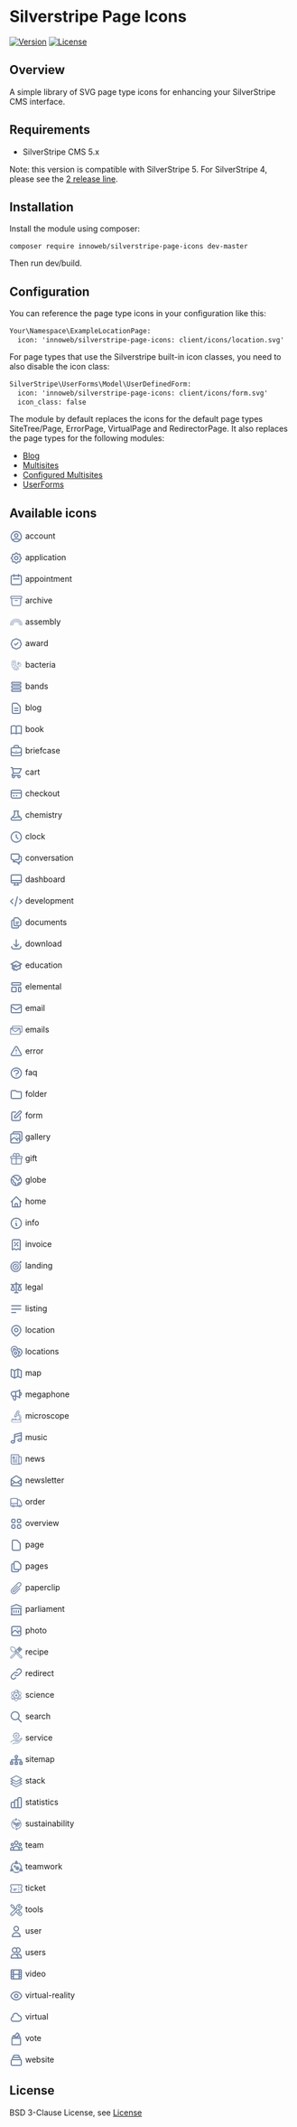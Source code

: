 # Silverstripe Page Icons

[![Version](http://img.shields.io/packagist/v/innoweb/silverstripe-page-icons.svg?style=flat-square)](https://packagist.org/packages/innoweb/silverstripe-page-icons)
[![License](http://img.shields.io/packagist/l/innoweb/silverstripe-page-icons.svg?style=flat-square)](license.md)

## Overview

A simple library of SVG page type icons for enhancing your SilverStripe CMS interface. 

## Requirements

* SilverStripe CMS 5.x

Note: this version is compatible with SilverStripe 5. For SilverStripe 4, please see the [2 release line](https://github.com/xini/silverstripe-page-icons/tree/2).

## Installation

Install the module using composer:
```
composer require innoweb/silverstripe-page-icons dev-master
```

Then run dev/build.

## Configuration

You can reference the page type icons in your configuration like this:

```
Your\Namespace\ExampleLocationPage:
  icon: 'innoweb/silverstripe-page-icons: client/icons/location.svg'
```

For page types that use the Silverstripe built-in icon classes, you need to also disable the icon class:

```
SilverStripe\UserForms\Model\UserDefinedForm:
  icon: 'innoweb/silverstripe-page-icons: client/icons/form.svg'
  icon_class: false
```

The module by default replaces the icons for the default page types SiteTree/Page, ErrorPage, VirtualPage and RedirectorPage.
It also replaces the page types for the following modules:
* [Blog](https://github.com/silverstripe/silverstripe-blog)
* [Multisites](https://github.com/symbiote/silverstripe-multisites)
* [Configured Multisites](https://github.com/fromholdio/silverstripe-configured-multisites)
* [UserForms](https://github.com/silverstripe/silverstripe-userforms)

## Available icons

<img src="./client/icons/account.svg" height="24" width="24" style="vertical-align: middle;"> account

<img src="./client/icons/application.svg" height="24" width="24" style="vertical-align: middle;"> application

<img src="./client/icons/appointment.svg" height="24" width="24" style="vertical-align: middle;"> appointment

<img src="./client/icons/archive.svg" height="24" width="24" style="vertical-align: middle;"> archive

<img src="./client/icons/assembly.svg" height="24" width="24" style="vertical-align: middle;"> assembly

<img src="./client/icons/award.svg" height="24" width="24" style="vertical-align: middle;"> award

<img src="./client/icons/bacteria.svg" height="24" width="24" style="vertical-align: middle;"> bacteria

<img src="./client/icons/bands.svg" height="24" width="24" style="vertical-align: middle;"> bands

<img src="./client/icons/blog.svg" height="24" width="24" style="vertical-align: middle;"> blog

<img src="./client/icons/book.svg" height="24" width="24" style="vertical-align: middle;"> book

<img src="./client/icons/briefcase.svg" height="24" width="24" style="vertical-align: middle;"> briefcase

<img src="./client/icons/cart.svg" height="24" width="24" style="vertical-align: middle;"> cart

<img src="./client/icons/checkout.svg" height="24" width="24" style="vertical-align: middle;"> checkout

<img src="./client/icons/chemistry.svg" height="24" width="24" style="vertical-align: middle;"> chemistry

<img src="./client/icons/clock.svg" height="24" width="24" style="vertical-align: middle;"> clock

<img src="./client/icons/conversation.svg" height="24" width="24" style="vertical-align: middle;"> conversation

<img src="./client/icons/dashboard.svg" height="24" width="24" style="vertical-align: middle;"> dashboard

<img src="./client/icons/development.svg" height="24" width="24" style="vertical-align: middle;"> development

<img src="./client/icons/documents.svg" height="24" width="24" style="vertical-align: middle;"> documents

<img src="./client/icons/download.svg" height="24" width="24" style="vertical-align: middle;"> download

<img src="./client/icons/education.svg" height="24" width="24" style="vertical-align: middle;"> education

<img src="./client/icons/elemental.svg" height="24" width="24" style="vertical-align: middle;"> elemental

<img src="./client/icons/email.svg" height="24" width="24" style="vertical-align: middle;"> email

<img src="./client/icons/emails.svg" height="24" width="24" style="vertical-align: middle;"> emails

<img src="./client/icons/error.svg" height="24" width="24" style="vertical-align: middle;"> error

<img src="./client/icons/faq.svg" height="24" width="24" style="vertical-align: middle;"> faq

<img src="./client/icons/folder.svg" height="24" width="24" style="vertical-align: middle;"> folder

<img src="./client/icons/form.svg" height="24" width="24" style="vertical-align: middle;"> form

<img src="./client/icons/gallery.svg" height="24" width="24" style="vertical-align: middle;"> gallery

<img src="./client/icons/gift.svg" height="24" width="24" style="vertical-align: middle;"> gift

<img src="./client/icons/globe.svg" height="24" width="24" style="vertical-align: middle;"> globe

<img src="./client/icons/home.svg" height="24" width="24" style="vertical-align: middle;"> home

<img src="./client/icons/info.svg" height="24" width="24" style="vertical-align: middle;"> info

<img src="./client/icons/invoice.svg" height="24" width="24" style="vertical-align: middle;"> invoice

<img src="./client/icons/landing.svg" height="24" width="24" style="vertical-align: middle;"> landing

<img src="./client/icons/legal.svg" height="24" width="24" style="vertical-align: middle;"> legal

<img src="./client/icons/listing.svg" height="24" width="24" style="vertical-align: middle;"> listing

<img src="./client/icons/location.svg" height="24" width="24" style="vertical-align: middle;"> location

<img src="./client/icons/locations.svg" height="24" width="24" style="vertical-align: middle;"> locations

<img src="./client/icons/map.svg" height="24" width="24" style="vertical-align: middle;"> map

<img src="./client/icons/megaphone.svg" height="24" width="24" style="vertical-align: middle;"> megaphone

<img src="./client/icons/microscope.svg" height="24" width="24" style="vertical-align: middle;"> microscope

<img src="./client/icons/music.svg" height="24" width="24" style="vertical-align: middle;"> music

<img src="./client/icons/news.svg" height="24" width="24" style="vertical-align: middle;"> news

<img src="./client/icons/newsletter.svg" height="24" width="24" style="vertical-align: middle;"> newsletter

<img src="./client/icons/order.svg" height="24" width="24" style="vertical-align: middle;"> order

<img src="./client/icons/overview.svg" height="24" width="24" style="vertical-align: middle;"> overview

<img src="./client/icons/page.svg" height="24" width="24" style="vertical-align: middle;"> page

<img src="./client/icons/pages.svg" height="24" width="24" style="vertical-align: middle;"> pages

<img src="./client/icons/paperclip.svg" height="24" width="24" style="vertical-align: middle;"> paperclip

<img src="./client/icons/parliament.svg" height="24" width="24" style="vertical-align: middle;"> parliament

<img src="./client/icons/photo.svg" height="24" width="24" style="vertical-align: middle;"> photo

<img src="./client/icons/recipe.svg" height="24" width="24" style="vertical-align: middle;"> recipe

<img src="./client/icons/redirect.svg" height="24" width="24" style="vertical-align: middle;"> redirect

<img src="./client/icons/science.svg" height="24" width="24" style="vertical-align: middle;"> science

<img src="./client/icons/search.svg" height="24" width="24" style="vertical-align: middle;"> search

<img src="./client/icons/service.svg" height="24" width="24" style="vertical-align: middle;"> service

<img src="./client/icons/sitemap.svg" height="24" width="24" style="vertical-align: middle;"> sitemap

<img src="./client/icons/stack.svg" height="24" width="24" style="vertical-align: middle;"> stack

<img src="./client/icons/statistics.svg" height="24" width="24" style="vertical-align: middle;"> statistics

<img src="./client/icons/sustainability.svg" height="24" width="24" style="vertical-align: middle;"> sustainability

<img src="./client/icons/team.svg" height="24" width="24" style="vertical-align: middle;"> team

<img src="./client/icons/teamwork.svg" height="24" width="24" style="vertical-align: middle;"> teamwork

<img src="./client/icons/ticket.svg" height="24" width="24" style="vertical-align: middle;"> ticket

<img src="./client/icons/tools.svg" height="24" width="24" style="vertical-align: middle;"> tools

<img src="./client/icons/user.svg" height="24" width="24" style="vertical-align: middle;"> user

<img src="./client/icons/users.svg" height="24" width="24" style="vertical-align: middle;"> users

<img src="./client/icons/video.svg" height="24" width="24" style="vertical-align: middle;"> video

<img src="./client/icons/virtual-reality.svg" height="24" width="24" style="vertical-align: middle;"> virtual-reality

<img src="./client/icons/virtual.svg" height="24" width="24" style="vertical-align: middle;"> virtual

<img src="./client/icons/vote.svg" height="24" width="24" style="vertical-align: middle;"> vote

<img src="./client/icons/website.svg" height="24" width="24" style="vertical-align: middle;"> website

## License

BSD 3-Clause License, see [License](license.md)
